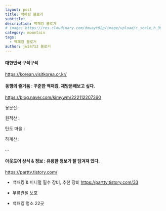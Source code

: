 ```yaml
---
layout: post
title: 백패킹 블로거
subtitle: 
description: 백패킹 블로거
# image: https://res.cloudinary.com/douayt92p/image/upload/c_scale,h_399,q_auto,w_700/v1593004373/pixabay/landscape-5313115_1920_bse9w2.jpg
category: mountain
tags:
  - 백패킹 블로거
author: jw24713 블로거
---
```


#### 대한민국 구석구석
<https://korean.visitkorea.or.kr/>

#### 동행의 즐거움 : 꾸준한 백패킹, 재방문해보고 싶다.
<https://blog.naver.com/kimywm/222112207360>

용문산 : 

원적산 : 

탄도 마을 : 

하계산 : 

...

#### 아웃도어 상식 & 정보 : 유용한 정보가 잘 담겨져 있다.
<https://parttv.tistory.com/>


- 백패킹 & 미니멀 필수 장비, 추천 장비
<https://parttv.tistory.com/33>

- 무릎관절 보호
- 백패킹 명소 22곳


